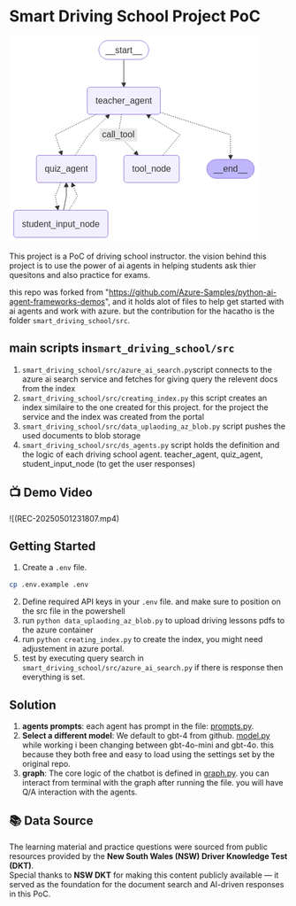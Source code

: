 # Smart Driving School Project PoC

![AI agents based Architecture](./smart_driving_school/artifact/workflow_graph.png)


This project is a PoC of driving school instructor. the vision behind this project is to use the power of ai agents in helping students ask thier quesitons and also practice for exams. 

this repo was forked from "https://github.com/Azure-Samples/python-ai-agent-frameworks-demos", and it holds alot of files to help get started with ai agents and work with azure. but the contribution for the hacatho is the folder `smart_driving_school/src`.

## main scripts in`smart_driving_school/src`

1. `smart_driving_school/src/azure_ai_search.py`script connects to the azure ai search service and fetches for giving query the relevent docs from the index
2. `smart_driving_school/src/creating_index.py` this script creates an index similaire to the one created for this project. for the project the service and the index was created from the portal
3. `smart_driving_school/src/data_uplaoding_az_blob.py` script pushes the used documents to blob storage
4. `smart_driving_school/src/ds_agents.py` script holds the definition and the logic of each driving school agent. teacher_agent, quiz_agent, student_input_node (to get the user responses)

## 📺 Demo Video
![(REC-20250501231807.mp4)



## Getting Started


1. Create a `.env` file.

```bash
cp .env.example .env
```

2. Define required API keys in your `.env` file. and make sure to position on the src file in the powershell
3. run `python data_uplaoding_az_blob.py` to upload driving lessons pdfs to the azure container
4. run `python creating_index.py` to create the index, you might need adjustement in azure portal.
5. test by executing query search in `smart_driving_school/src/azure_ai_search.py` if there is response then everything is set.

## Solution 

1. **agents prompts**: each agent has prompt in the file:  [prompts.py](./smart_driving_school/src/prompts.py).
2. **Select a different model**: We default to gbt-4 from github. [model.py](./smart_driving_school/src/model.py) while working i been changing between gbt-4o-mini and gbt-4o. this because they both free and easy to load using the settings set by the original repo.
3. **graph**: The core logic of the chatbot is defined in [graph.py](/smart_driving_school/src/graph.py). you can interact from terminal with the graph after running the file. you will have Q/A interaction with the agents.

## 📚 Data Source

The learning material and practice questions were sourced from public resources provided by the **New South Wales (NSW) Driver Knowledge Test (DKT)**.  
Special thanks to **NSW DKT** for making this content publicly available — it served as the foundation for the document search and AI-driven responses in this PoC.

